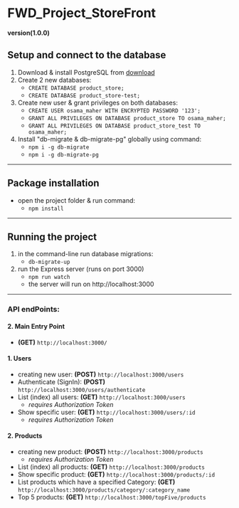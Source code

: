 # FWD_Project_StoreFront
**version(1.0.0)**
  ## Setup and connect to the database
  1. Download & install PostgreSQL from [download](https://www.postgresql.org/download/)
  2. Create 2 new databases:
      - `CREATE DATABASE product_store;`
      - `CREATE DATABASE product_store-test;`
  3. Create new user & grant privileges on both databases:
      - `CREATE USER osama_maher WITH ENCRYPTED PASSWORD '123';`
      - `GRANT ALL PRIVILEGES ON DATABASE product_store TO osama_maher;`
      - `GRANT ALL PRIVILEGES ON DATABASE product_store_test TO osama_maher;`
  4. Install "db-migrate & db-migrate-pg" globally using command:
      - `npm i -g db-migrate`
      - `npm i -g db-migrate-pg`
---
  ## Package installation
  * open the project folder & run command:
      - `npm install`
---
  ## Running the project
  1. in the command-line run database migrations:
      - `db-migrate-up`
  2. run the Express server (runs on port 3000)
      - `npm run watch`
      * the server will run on http://localhost:3000
  ---
  ### API endPoints:
  #### 2. Main Entry Point
  * **(GET)** `http://localhost:3000/`
  #### 1. Users
  * creating new user: **(POST)** `http://localhost:3000/users`
  * Authenticate (SignIn): **(POST)** `http://localhost:3000/users/authenticate`
  * List (index) all users: **(GET)** `http://localhost:3000/users`
    - *requires Authorization Token*
  * Show specific user: **(GET)** `http://localhost:3000/users/:id`
    - *requires Authorization Token*
  #### 2. Products
  * creating new product: **(POST)** `http://localhost:3000/products`
    - *requires Authorization Token*
  * List (index) all products: **(GET)** `http://localhost:3000/products`
  * Show specific product: **(GET)** `http://localhost:3000/products/:id`
  * List products which have a specified Category: **(GET)** `http://localhost:3000/products/category/:category_name`
  * Top 5 products: **(GET)** `http://localhost:3000/topFive/products`
